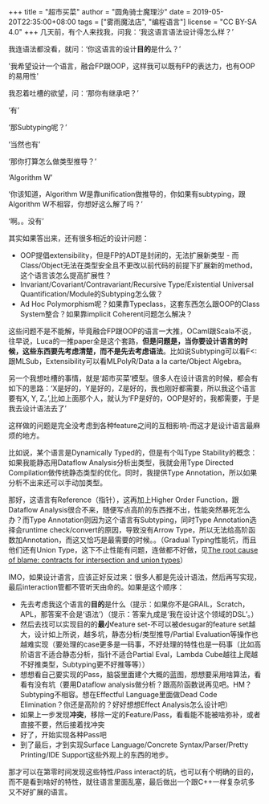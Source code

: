 +++
title = "超市买菜"
author = "圆角骑士魔理沙"
date = 2019-05-20T22:35:00+08:00
tags = ["雾雨魔法店", "编程语言"]
license = "CC BY-SA 4.0"
+++
几天前，有个人来找我，问我：‘我这语言语法设计得怎么样？’

我连语法都没看，就问：‘你这语言的设计**目的**是什么？’

'我希望设计一个语言，融合FP跟OOP，这样我可以既有FP的表达力，也有OOP的易用性'

我忍着吐槽的欲望，问：‘那你有继承吧？’

‘有’

‘那Subtyping呢？’

‘当然也有’

‘那你打算怎么做类型推导？’

‘Algorithm W’

‘你该知道，Algorithm W是靠unification做推导的，你如果有subtyping，跟Algorithm W不相容，你想好这么解了吗？’

‘啊。。没有’

其实如果答出来，还有很多相近的设计问题：

* OOP提倡extensibility，但是FP的ADT是封闭的，无法扩展新类型 - 而Class/Object无法在类型安全且不更改以前代码的前提下扩展新的method，这个语言该怎么提高扩展性？
* Invariant/Covariant/Contravariant/Recursive Type/Existential Universal Quantification/Module的Subtyping怎么做？
* Ad Hoc Polymorphism呢？如果靠Typeclass，这套东西怎么跟OOP的Class System整合？如果靠implicit Coherent问题怎么解决？

这些问题不是不能解，毕竟融合FP跟OOP的语言一大推，OCaml跟Scala不说，往早说，Luca的一推paper全是这个套路，**但是问题是，当你要设计语言的时候，这些东西要先考虑清楚，而不是先去考虑语法**。比如说Subtyping可以看F\<:跟MLSub，Extensibility可以看MLPolyR/Data a la carte/Object Algebra。

另一个我想吐槽的事情，就是‘超市买菜’模型。很多人在设计语言的时候，都会有如下的思路：‘X是好的，Y是好的，Z是好的，我也刚好都需要，所以我这个语言要有X, Y, Z。’,比如上面那个人，就认为‘FP是好的，OOP是好的，我都需要，于是我去设计语法去了’

这样做的问题是完全没考虑到各种feature之间的互相影响-而这才是设计语言最麻烦的地方。

比如说，某个语言是Dynamically Typed的，但是有个叫Type Stability的概念：如果我能静态用Dataflow Analysis分析出类型，我就会用Type Directed Compilation做传统静态类型的优化。同时，我提供Type Annotation，所以如果分析不出来还可以手动加类型。

那好，这语言有Reference（指针），这再加上Higher Order Function，跟Dataflow Analysis很合不来，随便写点高阶的东西推不出，性能突然暴死怎么办？而Type Annotation则因为这个语言有Subtyping，同时Type Annotation选择会runtime check/convert的原因，导致没有Arrow Type，所以无法给高阶函数加Annotation，而这又恰巧是最需要的时候。。（Gradual Typing性能坑，而且他们还有Union Type，这下不止性能有问题，连做都不好做，见[The root cause of blame: contracts for intersection and union types](https://dl.acm.org/citation.cfm?id=3276504)）

IMO，如果设计语言，应该正好反过来：很多人都是先设计语法，然后再写实现，最后interaction管都不管听天由命的。如果是这个顺序：

* 先去考虑我这个语言的**目的**是什么（提示：如果你不是GRAIL，Scratch，APL，那答案不会是‘语法’）（提示：答案九成是‘我在设计这个领域的DSL’。）
* 然后去找可以实现目的的**最小**feature set-不可以被desugar的feature set越大，设计如上所说，越多坑，静态分析/类型推导/Partial Evaluation等操作也越难实现（要处理的case更多是一码事，不好处理的特性也是一码事（比如高阶语言不适合静态分析，指针不适合Partial Eval，Lambda Cube越往上爬越不好推类型，Subtyping更不好推等等））
* 想想看自己要实现的Pass，脑袋里面建个大概的蓝图，想想要采用啥算法，看看有没有坑（要用Dataflow analysis做分析？跟高阶函数说再见吧。HM？Subtyping不相容。想在Effectful Language里面做Dead Code Elimination？你还是高阶的？好好想想Effect Analysis怎么设计吧）
* 如果上一步发现**冲突**，移除一定的Feature/Pass，看看能不能被啥弥补，或者直接不要，然后接着找冲突
* 好了，开始实现各种Pass吧
* 到了最后，才到实现Surface Language/Concrete Syntax/Parser/Pretty Printing/IDE Support这些外观上的东西的地步。

那才可以在第零时间发现这些特性/Pass interact的坑，也可以有个明确的目的，而不是看到啥好的特性，就往语言里面乱塞，最后做出一个跟C++一样复杂坑多又不好扩展的语言。
